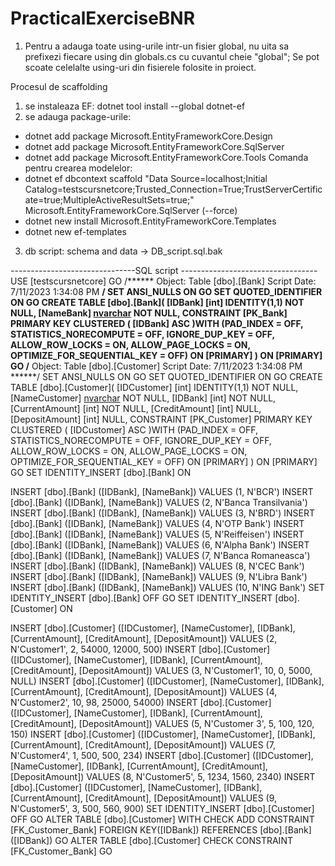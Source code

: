 # PracticalExerciseBNR

1. Pentru a adauga toate using-urile intr-un fisier global, nu uita sa prefixezi fiecare using din globals.cs cu cuvantul cheie "global"; Se pot scoate celelalte using-uri din fisierele folosite in proiect.

Procesul de scaffolding 
1. se instaleaza EF: dotnet tool install --global dotnet-ef
2. se adauga package-urile: 
 - dotnet add package Microsoft.EntityFrameworkCore.Design
 - dotnet add package Microsoft.EntityFrameworkCore.SqlServer
 - dotnet add package Microsoft.EntityFrameworkCore.Tools
 Comanda pentru crearea modelelor:
 - dotnet ef dbcontext scaffold "Data Source=localhost;Initial Catalog=testscursnetcore;Trusted_Connection=True;TrustServerCertificate=true;MultipleActiveResultSets=true;" Microsoft.EntityFrameworkCore.SqlServer (--force)
 - dotnet new install Microsoft.EntityFrameworkCore.Templates
 - dotnet new ef-templates
 
 
 3. db script: schema and data -> DB_script.sql.bak
 
 -------------------------------SQL script ----------------------------------
 USE [testscursnetcore]
GO
/****** Object:  Table [dbo].[Bank]    Script Date: 7/11/2023 1:34:08 PM ******/
SET ANSI_NULLS ON
GO
SET QUOTED_IDENTIFIER ON
GO
CREATE TABLE [dbo].[Bank](
	[IDBank] [int] IDENTITY(1,1) NOT NULL,
	[NameBank] [nvarchar](100) NOT NULL,
 CONSTRAINT [PK_Bank] PRIMARY KEY CLUSTERED 
(
	[IDBank] ASC
)WITH (PAD_INDEX = OFF, STATISTICS_NORECOMPUTE = OFF, IGNORE_DUP_KEY = OFF, ALLOW_ROW_LOCKS = ON, ALLOW_PAGE_LOCKS = ON, OPTIMIZE_FOR_SEQUENTIAL_KEY = OFF) ON [PRIMARY]
) ON [PRIMARY]
GO
/****** Object:  Table [dbo].[Customer]    Script Date: 7/11/2023 1:34:08 PM ******/
SET ANSI_NULLS ON
GO
SET QUOTED_IDENTIFIER ON
GO
CREATE TABLE [dbo].[Customer](
	[IDCustomer] [int] IDENTITY(1,1) NOT NULL,
	[NameCustomer] [nvarchar](100) NOT NULL,
	[IDBank] [int] NOT NULL,
	[CurrentAmount] [int] NOT NULL,
	[CreditAmount] [int] NULL,
	[DepositAmount] [int] NULL,
 CONSTRAINT [PK_Customer] PRIMARY KEY CLUSTERED 
(
	[IDCustomer] ASC
)WITH (PAD_INDEX = OFF, STATISTICS_NORECOMPUTE = OFF, IGNORE_DUP_KEY = OFF, ALLOW_ROW_LOCKS = ON, ALLOW_PAGE_LOCKS = ON, OPTIMIZE_FOR_SEQUENTIAL_KEY = OFF) ON [PRIMARY]
) ON [PRIMARY]
GO
SET IDENTITY_INSERT [dbo].[Bank] ON 

INSERT [dbo].[Bank] ([IDBank], [NameBank]) VALUES (1, N'BCR')
INSERT [dbo].[Bank] ([IDBank], [NameBank]) VALUES (2, N'Banca Transilvania')
INSERT [dbo].[Bank] ([IDBank], [NameBank]) VALUES (3, N'BRD')
INSERT [dbo].[Bank] ([IDBank], [NameBank]) VALUES (4, N'OTP Bank')
INSERT [dbo].[Bank] ([IDBank], [NameBank]) VALUES (5, N'Reiffeisen')
INSERT [dbo].[Bank] ([IDBank], [NameBank]) VALUES (6, N'Alpha Bank')
INSERT [dbo].[Bank] ([IDBank], [NameBank]) VALUES (7, N'Banca Romaneasca')
INSERT [dbo].[Bank] ([IDBank], [NameBank]) VALUES (8, N'CEC Bank')
INSERT [dbo].[Bank] ([IDBank], [NameBank]) VALUES (9, N'Libra Bank')
INSERT [dbo].[Bank] ([IDBank], [NameBank]) VALUES (10, N'ING Bank')
SET IDENTITY_INSERT [dbo].[Bank] OFF
GO
SET IDENTITY_INSERT [dbo].[Customer] ON 

INSERT [dbo].[Customer] ([IDCustomer], [NameCustomer], [IDBank], [CurrentAmount], [CreditAmount], [DepositAmount]) VALUES (2, N'Customer1', 2, 54000, 12000, 500)
INSERT [dbo].[Customer] ([IDCustomer], [NameCustomer], [IDBank], [CurrentAmount], [CreditAmount], [DepositAmount]) VALUES (3, N'Customer1', 10, 0, 5000, NULL)
INSERT [dbo].[Customer] ([IDCustomer], [NameCustomer], [IDBank], [CurrentAmount], [CreditAmount], [DepositAmount]) VALUES (4, N'Customer2', 10, 98, 25000, 54000)
INSERT [dbo].[Customer] ([IDCustomer], [NameCustomer], [IDBank], [CurrentAmount], [CreditAmount], [DepositAmount]) VALUES (5, N'Customer 3', 5, 100, 120, 150)
INSERT [dbo].[Customer] ([IDCustomer], [NameCustomer], [IDBank], [CurrentAmount], [CreditAmount], [DepositAmount]) VALUES (7, N'Customer4', 1, 500, 500, 234)
INSERT [dbo].[Customer] ([IDCustomer], [NameCustomer], [IDBank], [CurrentAmount], [CreditAmount], [DepositAmount]) VALUES (8, N'Customer5', 5, 1234, 1560, 2340)
INSERT [dbo].[Customer] ([IDCustomer], [NameCustomer], [IDBank], [CurrentAmount], [CreditAmount], [DepositAmount]) VALUES (9, N'Customer5', 3, 500, 560, 900)
SET IDENTITY_INSERT [dbo].[Customer] OFF
GO
ALTER TABLE [dbo].[Customer]  WITH CHECK ADD  CONSTRAINT [FK_Customer_Bank] FOREIGN KEY([IDBank])
REFERENCES [dbo].[Bank] ([IDBank])
GO
ALTER TABLE [dbo].[Customer] CHECK CONSTRAINT [FK_Customer_Bank]
GO
